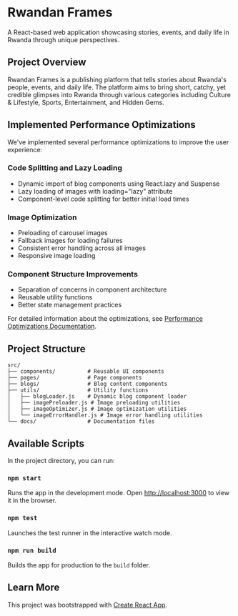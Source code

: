 # Rwandan Frames

A React-based web application showcasing stories, events, and daily life in Rwanda through unique perspectives.

## Project Overview

Rwandan Frames is a publishing platform that tells stories about Rwanda's people, events, and daily life. The platform aims to bring short, catchy, yet credible glimpses into Rwanda through various categories including Culture & Lifestyle, Sports, Entertainment, and Hidden Gems.

## Implemented Performance Optimizations

We've implemented several performance optimizations to improve the user experience:

### Code Splitting and Lazy Loading
- Dynamic import of blog components using React.lazy and Suspense
- Lazy loading of images with loading="lazy" attribute
- Component-level code splitting for better initial load times

### Image Optimization
- Preloading of carousel images
- Fallback images for loading failures
- Consistent error handling across all images
- Responsive image loading

### Component Structure Improvements
- Separation of concerns in component architecture
- Reusable utility functions
- Better state management practices

For detailed information about the optimizations, see [Performance Optimizations Documentation](src/docs/performance-optimizations.md).

## Project Structure

```
src/
├── components/          # Reusable UI components
├── pages/               # Page components
├── blogs/               # Blog content components
├── utils/               # Utility functions
│   ├── blogLoader.js    # Dynamic blog component loader
│   ├── imagePreloader.js # Image preloading utilities
│   ├── imageOptimizer.js # Image optimization utilities
│   └── imageErrorHandler.js # Image error handling utilities
└── docs/                # Documentation files
```

## Available Scripts

In the project directory, you can run:

### `npm start`
Runs the app in the development mode.
Open [http://localhost:3000](http://localhost:3000) to view it in the browser.

### `npm test`
Launches the test runner in the interactive watch mode.

### `npm run build`
Builds the app for production to the `build` folder.

## Learn More

This project was bootstrapped with [Create React App](https://github.com/facebook/create-react-app).
